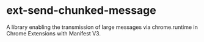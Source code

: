 # ext-send-chunked-message
A library enabling the transmission of large messages via chrome.runtime in Chrome Extensions with Manifest V3.
